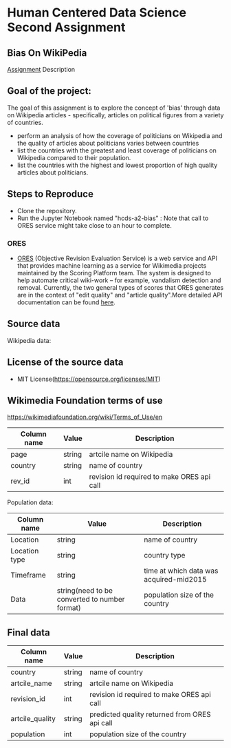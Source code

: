 # Human Centered Data Science Second Assignment
## Bias On WikiPedia

[Assignment](https://wiki.communitydata.cc/HCDS_(Fall_2017)/Assignments#A2:_Bias_in_data) Description

## Goal of the project:
The goal of this assignment is to explore the concept of 'bias' through data on Wikipedia articles - specifically, articles on political figures from a variety of countries.
* perform an analysis of how the coverage of politicians on Wikipedia and the quality of articles about politicians varies between countries
* list the countries with the greatest and least coverage of politicians on Wikipedia compared to their population.
* list the countries with the highest and lowest proportion of high quality articles about politicians.

## Steps to Reproduce 
* Clone the repository.
* Run the Jupyter Notebook named "hcds-a2-bias" : Note that call to ORES service might take close to an hour to complete.

### ORES
* [ORES](https://www.mediawiki.org/wiki/ORES)  (Objective Revision Evaluation Service) is a web service and API that provides machine learning as a service for Wikimedia projects maintained by the Scoring Platform team. The system is designed to help automate critical wiki-work – for example, vandalism detection and removal. Currently, the two general types of scores that ORES generates are in the context of "edit quality" and "article quality".More detailed API documentation can be found [here](https://www.mediawiki.org/wiki/ORES). 

## Source data
Wikipedia data:

## License of the source data
* MIT License(https://opensource.org/licenses/MIT)
## Wikimedia Foundation terms of use
https://wikimediafoundation.org/wiki/Terms_of_Use/en


Column name | Value | Description
--- | --- | ---
page | string | artcile name on Wikipedia
country | string | name of country
rev_id | int | revision id required to make ORES api call

Population data:

Column name | Value | Description
--- | --- | ---
Location | string | name of country
Location type | string | country type
Timeframe | string | time at which data was acquired-mid2015
Data | string(need to be converted to number format) | population size of the country

## Final data

Column name | Value | Description
--- | --- | ---
country | string | name of country
artcile_name | string | artcile name on Wikipedia
revision_id | int | revision id required to make ORES api call
artcile_quality | string | predicted quality returned from ORES api call
population | int | population size of the country

